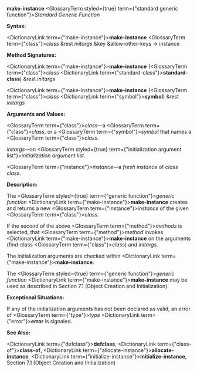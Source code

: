 **make-instance** <GlossaryTerm styled={true} term={"standard generic function"}><i>Standard Generic Function</i></GlossaryTerm> 



**Syntax:** 



<DictionaryLink  term={"make-instance"}><b>make-instance</b></DictionaryLink> <GlossaryTerm  term={"class"}><i>class</i></GlossaryTerm> &amp;rest *initargs* &amp;key &amp;allow-other-keys → instance 



**Method Signatures:** 



<DictionaryLink  term={"make-instance"}><b>make-instance</b></DictionaryLink> (<GlossaryTerm  term={"class"}><i>class</i></GlossaryTerm> <DictionaryLink  term={"standard-class"}><b>standard-class</b></DictionaryLink>) &amp;rest *initargs* 



<DictionaryLink  term={"make-instance"}><b>make-instance</b></DictionaryLink> (<GlossaryTerm  term={"class"}><i>class</i></GlossaryTerm> <DictionaryLink  term={"symbol"}><b>symbol</b></DictionaryLink>) &amp;rest *initargs* 



**Arguments and Values:** 



<GlossaryTerm  term={"class"}><i>class</i></GlossaryTerm>—a <GlossaryTerm  term={"class"}><i>class</i></GlossaryTerm>, or a <GlossaryTerm  term={"symbol"}><i>symbol</i></GlossaryTerm> that names a <GlossaryTerm  term={"class"}><i>class</i></GlossaryTerm>. 



*initargs*—an <GlossaryTerm styled={true} term={"initialization argument list"}><i>initialization argument list</i></GlossaryTerm>. 



<GlossaryTerm  term={"instance"}><i>instance</i></GlossaryTerm>—a *fresh instance* of *class class*. 







 



 



**Description:** 



The <GlossaryTerm styled={true} term={"generic function"}><i>generic function</i></GlossaryTerm> <DictionaryLink  term={"make-instance"}><b>make-instance</b></DictionaryLink> creates and returns a new <GlossaryTerm  term={"instance"}><i>instance</i></GlossaryTerm> of the given <GlossaryTerm  term={"class"}><i>class</i></GlossaryTerm>. 



If the second of the above <GlossaryTerm  term={"method"}><i>methods</i></GlossaryTerm> is selected, that <GlossaryTerm  term={"method"}><i>method</i></GlossaryTerm> invokes <DictionaryLink  term={"make-instance"}><b>make-instance</b></DictionaryLink> on the arguments (find-class <GlossaryTerm  term={"class"}><i>class</i></GlossaryTerm>) and *initargs*. 



The initialization arguments are checked within <DictionaryLink  term={"make-instance"}><b>make-instance</b></DictionaryLink>. 



The <GlossaryTerm styled={true} term={"generic function"}><i>generic function</i></GlossaryTerm> <DictionaryLink  term={"make-instance"}><b>make-instance</b></DictionaryLink> may be used as described in Section 7.1 (Object Creation and Initialization). 



**Exceptional Situations:** 



If any of the initialization arguments has not been declared as valid, an error of <GlossaryTerm  term={"type"}><i>type</i></GlossaryTerm> <DictionaryLink  term={"error"}><b>error</b></DictionaryLink> is signaled. 



**See Also:** 



<DictionaryLink  term={"defclass"}><b>defclass</b></DictionaryLink>, <DictionaryLink  term={"class-of"}><b>class-of</b></DictionaryLink>, <DictionaryLink  term={"allocate-instance"}><b>allocate-instance</b></DictionaryLink>, <DictionaryLink  term={"initialize-instance"}><b>initialize-instance</b></DictionaryLink>, Section 7.1 (Object Creation and Initialization) 



